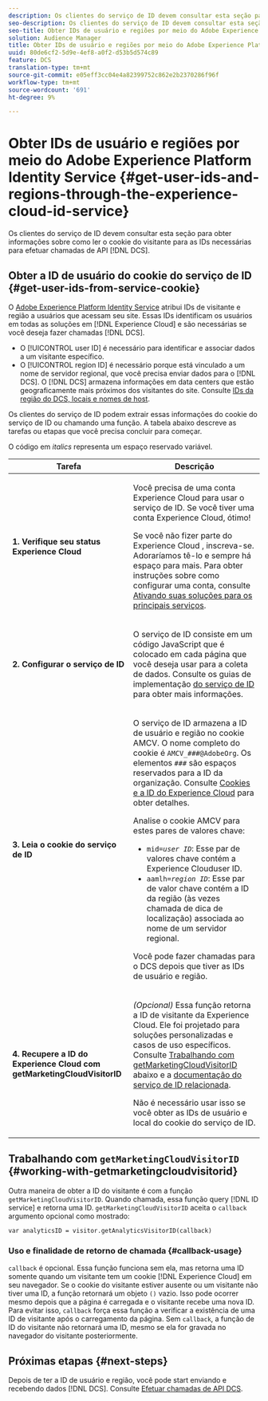```yaml
---
description: Os clientes do serviço de ID devem consultar esta seção para obter informações sobre como ler o cookie do visitante para as IDs necessárias para fazer chamadas de API DCS.
seo-description: Os clientes do serviço de ID devem consultar esta seção para obter informações sobre como ler o cookie do visitante para as IDs necessárias para fazer chamadas de API DCS.
seo-title: Obter IDs de usuário e regiões por meio do Adobe Experience Platform Identity Service
solution: Audience Manager
title: Obter IDs de usuário e regiões por meio do Adobe Experience Platform Identity Service
uuid: 80de6cf2-5d9e-4ef8-a0f2-d53b5d574c89
feature: DCS
translation-type: tm+mt
source-git-commit: e05eff3cc04e4a82399752c862e2b2370286f96f
workflow-type: tm+mt
source-wordcount: '691'
ht-degree: 9%

---
```



# Obter IDs de usuário e regiões por meio do Adobe Experience Platform Identity Service {#get-user-ids-and-regions-through-the-experience-cloud-id-service}

Os clientes do serviço de ID devem consultar esta seção para obter informações sobre como ler o cookie do visitante para as IDs necessárias para efetuar chamadas de API [!DNL DCS].

## Obter a ID de usuário do cookie do serviço de ID {#get-user-ids-from-service-cookie}

O [Adobe Experience Platform Identity Service](https://docs.adobe.com/content/help/en/id-service/using/home.html) atribui IDs de visitante e região a usuários que acessam seu site. Essas IDs identificam os usuários em todas as soluções em [!DNL Experience Cloud] e são necessárias se você deseja fazer chamadas [!DNL DCS].

* O [!UICONTROL user ID] é necessário para identificar e associar dados a um visitante específico.
* O [!UICONTROL region ID] é necessário porque está vinculado a um nome de servidor regional, que você precisa enviar dados para o [!DNL DCS]. O [!DNL DCS] armazena informações em data centers que estão geograficamente mais próximos dos visitantes do site. Consulte [IDs da região do DCS, locais e nomes de host](../../../api/dcs-intro/dcs-api-reference/dcs-regions.md).

Os clientes do serviço de ID podem extrair essas informações do cookie do serviço de ID ou chamando uma função. A tabela abaixo descreve as tarefas ou etapas que você precisa concluir para começar.

O código em *italics* representa um espaço reservado variável.

<table id="table_660EBE1C24DD4FBE9DCE5191836C9135"> 
 <thead> 
  <tr> 
   <th colname="col1" class="entry"> Tarefa </th> 
   <th colname="col2" class="entry"> Descrição </th> 
  </tr> 
 </thead>
 <tbody> 
  <tr> 
   <td colname="col1"> <p> <b>1. Verifique seu status <span class="keyword"> Experience Cloud</span></b> </p> </td> 
   <td colname="col2"> <p>Você precisa de uma conta <span class="keyword"> Experience Cloud</span> para usar o serviço de ID. Se você tiver uma conta <span class="keyword"> Experience Cloud</span>, ótimo! </p> <p> Se você não fizer parte do Experience Cloud <span class="keyword"></span>, inscreva-se. Adoraríamos tê-lo e sempre há espaço para mais. Para obter instruções sobre como configurar uma conta, consulte <a href="https://docs.adobe.com/content/help/en/core-services/interface/about-core-services/core-services.html" format="https" scope="external"> Ativando suas soluções para os principais serviços</a>. </p> </td> 
  </tr> 
  <tr> 
   <td colname="col1"> <p> <b>2. Configurar o serviço de ID <span class="keyword"></span></b> </p> </td> 
   <td colname="col2"> <p>O serviço de ID <span class="keyword"></span> consiste em um código JavaScript que é colocado em cada página que você deseja usar para a coleta de dados. Consulte os guias de implementação <a href="https://docs.adobe.com/content/help/en/id-service/using/implementation/implementation-guides.html" format="https" scope="external"> do serviço de ID</a> para obter mais informações. </p> </td> 
  </tr> 
  <tr> 
   <td colname="col1"> <p> <b>3. Leia o cookie <span class="keyword"> do serviço de ID</span></b> </p> </td> 
   <td colname="col2"> <p>O serviço de ID <span class="keyword"></span> armazena a ID de usuário e região no cookie AMCV. O nome completo do cookie é <code>AMCV_<i>###</i>@AdobeOrg</code>. Os elementos <code><i>###</i></code> são espaços reservados para a ID da organização. Consulte <a href="https://docs.adobe.com/content/help/pt-BR/id-service/using/intro/cookies.html" format="https" scope="external"> Cookies e a ID do Experience Cloud</a> para obter detalhes. </p> <p>Analise o cookie AMCV para estes pares de valores chave: </p> <p> 
     <ul id="ul_502ECFCDDD084D448B5EDC4E5C0909C1"> 
      <li id="li_662FFA36AC854E699D50A183B161D654"> <code>mid=<i>user ID</i></code>: Esse par de valores chave contém a  <span class="keyword"> Experience </span> Clouduser ID. </li> 
      <li id="li_65422233187B4217B50DC52DBD58F404"> <code>aamlh=<i>region ID</i></code>: Esse par de valor chave contém a ID da região (às vezes chamada de dica <span class="term">  de </span>localização) associada ao nome de um servidor regional. </li> 
     </ul> </p> <p>Você pode fazer chamadas para o <span class="wintitle"> DCS</span> depois que tiver as IDs de usuário e região. </p> </td> 
  </tr> 
  <tr> 
   <td colname="col1"> <p> <b>4. Recupere a ID do Experience Cloud <span class="keyword"></span> com getMarketingCloudVisitorID</b> </p> </td> 
   <td colname="col2"> <p><i>(Opcional)</i> Essa função retorna a ID de visitante da  <span class="keyword"> Experience </span> Cloud. Ele foi projetado para soluções personalizadas e casos de uso específicos. Consulte <a href="../../../api/dcs-intro/dcs-s2s/dcs-mcid-ids.md#working-with-getmarketingcloudvisitorid"> Trabalhando com getMarketingCloudVisitorID</a> abaixo e a <a href="https://docs.adobe.com/content/help/en/id-service/using/id-service-api/methods/getmcvid.html" format="https" scope="external"> documentação do serviço de ID relacionada</a>. </p> <p>Não é necessário usar isso se você obter as IDs de usuário e local do cookie do serviço de ID. </p> </td> 
  </tr> 
 </tbody> 
</table>

## Trabalhando com `getMarketingCloudVisitorID` {#working-with-getmarketingcloudvisitorid}

Outra maneira de obter a ID do visitante é com a função `getMarketingCloudVisitorID`. Quando chamada, essa função query [!DNL ID service] e retorna uma ID. `getMarketingCloudVisitorID` aceita o  `callback` argumento opcional como mostrado:

`var analyticsID = visitor.getAnalyticsVisitorID(callback)`

### Uso e finalidade de retorno de chamada {#callback-usage}

`callback` é opcional. Essa função funciona sem ela, mas retorna uma ID somente quando um visitante tem um cookie [!DNL Experience Cloud] em seu navegador. Se o cookie do visitante estiver ausente ou um visitante não tiver uma ID, a função retornará um objeto `()` vazio. Isso pode ocorrer mesmo depois que a página é carregada e o visitante recebe uma nova ID. Para evitar isso, `callback` força essa função a verificar a existência de uma ID de visitante após o carregamento da página. Sem `callback`, a função de ID do visitante não retornará uma ID, mesmo se ela for gravada no navegador do visitante posteriormente.

## Próximas etapas {#next-steps}

Depois de ter a ID de usuário e região, você pode start enviando e recebendo dados [!DNL DCS]. Consulte [Efetuar chamadas de API DCS](../../../api/dcs-intro/dcs-s2s/dcs-s2s-calls.md).